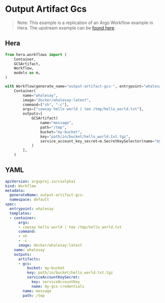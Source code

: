 # Output Artifact Gcs

> Note: This example is a replication of an Argo Workflow example in Hera. The upstream example can be [found here](https://github.com/argoproj/argo-workflows/blob/master/examples/output-artifact-gcs.yaml).



## Hera

```python
from hera.workflows import (
    Container,
    GCSArtifact,
    Workflow,
    models as m,
)

with Workflow(generate_name="output-artifact-gcs-", entrypoint="whalesay") as w:
    Container(
        name="whalesay",
        image="docker/whalesay:latest",
        command=["sh", "-c"],
        args=["cowsay hello world | tee /tmp/hello_world.txt"],
        outputs=[
            GCSArtifact(
                name="message",
                path="/tmp",
                bucket="my-bucket",
                key="path/in/bucket/hello_world.txt.tgz",
                service_account_key_secret=m.SecretKeySelector(name="my-gcs-credentials", key="serviceAccountKey"),
            )
        ],
    )
```

## YAML

```yaml
apiVersion: argoproj.io/v1alpha1
kind: Workflow
metadata:
  generateName: output-artifact-gcs-
  namespace: default
spec:
  entrypoint: whalesay
  templates:
  - container:
      args:
      - cowsay hello world | tee /tmp/hello_world.txt
      command:
      - sh
      - -c
      image: docker/whalesay:latest
    name: whalesay
    outputs:
      artifacts:
      - gcs:
          bucket: my-bucket
          key: path/in/bucket/hello_world.txt.tgz
          serviceAccountKeySecret:
            key: serviceAccountKey
            name: my-gcs-credentials
        name: message
        path: /tmp
```
